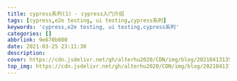 ```yaml
---
title: cypress系列(1) - cypress入门介绍
tags: [cypress,e2e testing, ui testing,cypress系列]
keywords: 'cypress,e2e testing, ui testing,cypress系列'
categories: []
abbrlink: 9e670b080
date: 2021-03-25 23:11:30
description:
cover: https://cdn.jsdelivr.net/gh/alterhu2020/CDN/img/blog/20210413135949.jpg
top_img: https://cdn.jsdelivr.net/gh/alterhu2020/CDN/img/blog/20210413135949.jpg
---
```







